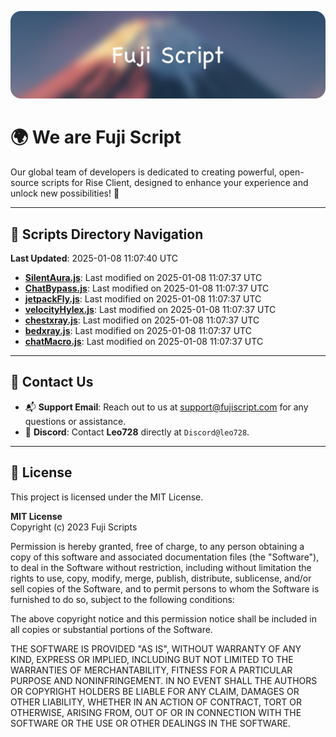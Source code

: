 ![Banner](.github/b.webp)

# 🌍 **We are Fuji Script**

Our global team of developers is dedicated to creating powerful, open-source scripts for Rise Client, designed to enhance your experience and unlock new possibilities! 🌟

---
<!-- SCRIPTS_NAVIGATION_START -->
## 📂 **Scripts Directory Navigation**

**Last Updated**: 2025-01-08 11:07:40 UTC

- **[SilentAura.js](scripts/SilentAura.js)**: Last modified on 2025-01-08 11:07:37 UTC
- **[ChatBypass.js](scripts/ChatBypass.js)**: Last modified on 2025-01-08 11:07:37 UTC
- **[jetpackFly.js](scripts/jetpackFly.js)**: Last modified on 2025-01-08 11:07:37 UTC
- **[velocityHylex.js](scripts/velocityHylex.js)**: Last modified on 2025-01-08 11:07:37 UTC
- **[chestxray.js](scripts/chestxray.js)**: Last modified on 2025-01-08 11:07:37 UTC
- **[bedxray.js](scripts/bedxray.js)**: Last modified on 2025-01-08 11:07:37 UTC
- **[chatMacro.js](scripts/chatMacro.js)**: Last modified on 2025-01-08 11:07:37 UTC

<!-- SCRIPTS_NAVIGATION_END -->

---

## 💬 **Contact Us**  
- 📬 **Support Email**: Reach out to us at [support@fujiscript.com](mailto:support@fujiscript.com) for any questions or assistance.  
- 💬 **Discord**: Contact **Leo728** directly at `Discord@leo728`.

---

## 📜 **License**

This project is licensed under the MIT License.  

**MIT License**  
Copyright (c) 2023 Fuji Scripts  

Permission is hereby granted, free of charge, to any person obtaining a copy of this software and associated documentation files (the "Software"), to deal in the Software without restriction, including without limitation the rights to use, copy, modify, merge, publish, distribute, sublicense, and/or sell copies of the Software, and to permit persons to whom the Software is furnished to do so, subject to the following conditions:  

The above copyright notice and this permission notice shall be included in all copies or substantial portions of the Software.  

THE SOFTWARE IS PROVIDED "AS IS", WITHOUT WARRANTY OF ANY KIND, EXPRESS OR IMPLIED, INCLUDING BUT NOT LIMITED TO THE WARRANTIES OF MERCHANTABILITY, FITNESS FOR A PARTICULAR PURPOSE AND NONINFRINGEMENT. IN NO EVENT SHALL THE AUTHORS OR COPYRIGHT HOLDERS BE LIABLE FOR ANY CLAIM, DAMAGES OR OTHER LIABILITY, WHETHER IN AN ACTION OF CONTRACT, TORT OR OTHERWISE, ARISING FROM, OUT OF OR IN CONNECTION WITH THE SOFTWARE OR THE USE OR OTHER DEALINGS IN THE SOFTWARE.  

